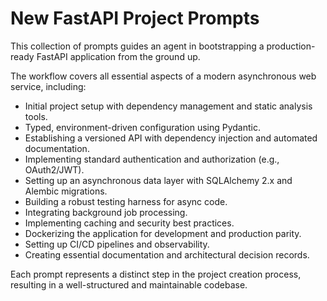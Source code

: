 # New FastAPI Project Prompts

This collection of prompts guides an agent in bootstrapping a production-ready FastAPI application from the ground up.

The workflow covers all essential aspects of a modern asynchronous web service, including:
- Initial project setup with dependency management and static analysis tools.
- Typed, environment-driven configuration using Pydantic.
- Establishing a versioned API with dependency injection and automated documentation.
- Implementing standard authentication and authorization (e.g., OAuth2/JWT).
- Setting up an asynchronous data layer with SQLAlchemy 2.x and Alembic migrations.
- Building a robust testing harness for async code.
- Integrating background job processing.
- Implementing caching and security best practices.
- Dockerizing the application for development and production parity.
- Setting up CI/CD pipelines and observability.
- Creating essential documentation and architectural decision records.

Each prompt represents a distinct step in the project creation process, resulting in a well-structured and maintainable codebase.
